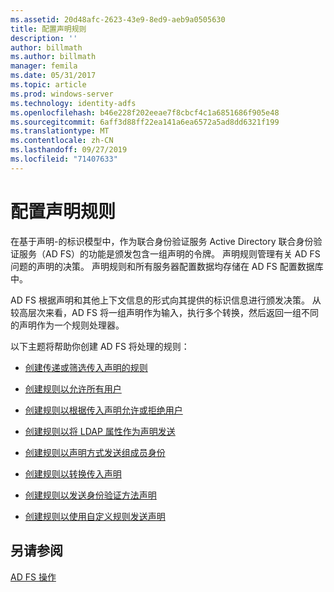 ```yaml
---
ms.assetid: 20d48afc-2623-43e9-8ed9-aeb9a0505630
title: 配置声明规则
description: ''
author: billmath
ms.author: billmath
manager: femila
ms.date: 05/31/2017
ms.topic: article
ms.prod: windows-server
ms.technology: identity-adfs
ms.openlocfilehash: b46e228f202eeae7f8cbcf4c1a6851686f905e48
ms.sourcegitcommit: 6aff3d88ff22ea141a6ea6572a5ad8dd6321f199
ms.translationtype: MT
ms.contentlocale: zh-CN
ms.lasthandoff: 09/27/2019
ms.locfileid: "71407633"
---
```

# <a name="configure-claim-rules"></a>配置声明规则

在基于声明\-的标识模型中，作为联合身份验证服务 Active Directory 联合身份验证服务（AD FS）的功能是颁发包含一组声明的令牌。 声明规则管理有关 AD FS 问题的声明的决策。 声明规则和所有服务器配置数据均存储在 AD FS 配置数据库中。  
  
AD FS 根据声明和其他上下文信息的形式向其提供的标识信息进行颁发决策。 从较高层次来看，AD FS 将一组声明作为输入，执行多个转换，然后返回一组不同的声明作为一个规则处理器。 

以下主题将帮助你创建 AD FS 将处理的规则： 
  
-   [创建传递或筛选传入声明的规则](../../ad-fs/operations/Create-a-Rule-to-Pass-Through-or-Filter-an-Incoming-Claim.md)  
  
-   [创建规则以允许所有用户](../../ad-fs/operations/Create-a-Rule-to-Permit-All-Users.md)  
  
-   [创建规则以根据传入声明允许或拒绝用户](../../ad-fs/operations/Create-a-Rule-to-Permit-or-Deny-Users-Based-on-an-Incoming-Claim.md)  
  
-   [创建规则以将 LDAP 属性作为声明发送](../../ad-fs/operations/Create-a-Rule-to-Send-LDAP-Attributes-as-Claims.md)  
  
-   [创建规则以声明方式发送组成员身份](../../ad-fs/operations/Create-a-Rule-to-Send-Group-Membership-as-a-Claim.md)  
  
-   [创建规则以转换传入声明](../../ad-fs/operations/Create-a-Rule-to-Transform-an-Incoming-Claim.md)  
  
-   [创建规则以发送身份验证方法声明](../../ad-fs/operations/Create-a-Rule-to-Send-an-Authentication-Method-Claim.md)  
  
-   [创建规则以使用自定义规则发送声明](../../ad-fs/operations/Create-a-Rule-to-Send-Claims-Using-a-Custom-rule.md)  

## <a name="see-also"></a>另请参阅  
[AD FS 操作](../../ad-fs/AD-FS-2016-Operations.md) 
